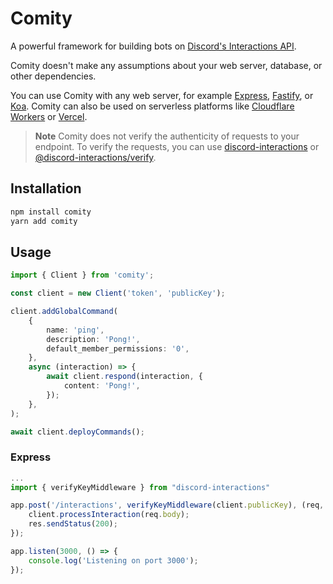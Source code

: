 # Comity

A powerful framework for building bots on [Discord's Interactions API](https://discord.com/developers/docs/interactions/).

Comity doesn't make any assumptions about your web server, database, or other dependencies.

You can use Comity with any web server, for example [Express](https://expressjs.com/), [Fastify](https://www.fastify.io/), or [Koa](https://koajs.com/). Comity can also be used on serverless platforms like [Cloudflare Workers](https://workers.cloudflare.com/) or [Vercel](https://vercel.com/).

> **Note**
> Comity does not verify the authenticity of requests to your endpoint.
> To verify the requests, you can use [discord-interactions](https://npmjs.com/package/discord-interactions) or [@discord-interactions/verify](https://npmjs.com/package/@discord-interactions/verify).

## Installation

```sh
npm install comity
yarn add comity
```

## Usage

```ts
import { Client } from 'comity';

const client = new Client('token', 'publicKey');

client.addGlobalCommand(
    {
        name: 'ping',
        description: 'Pong!',
        default_member_permissions: '0',
    },
    async (interaction) => {
        await client.respond(interaction, {
            content: 'Pong!',
        });
    },
);

await client.deployCommands();
```

### Express

```ts
...
import { verifyKeyMiddleware } from "discord-interactions"

app.post('/interactions', verifyKeyMiddleware(client.publicKey), (req, res) => {
    client.processInteraction(req.body);
    res.sendStatus(200);
});

app.listen(3000, () => {
    console.log('Listening on port 3000');
});
```

